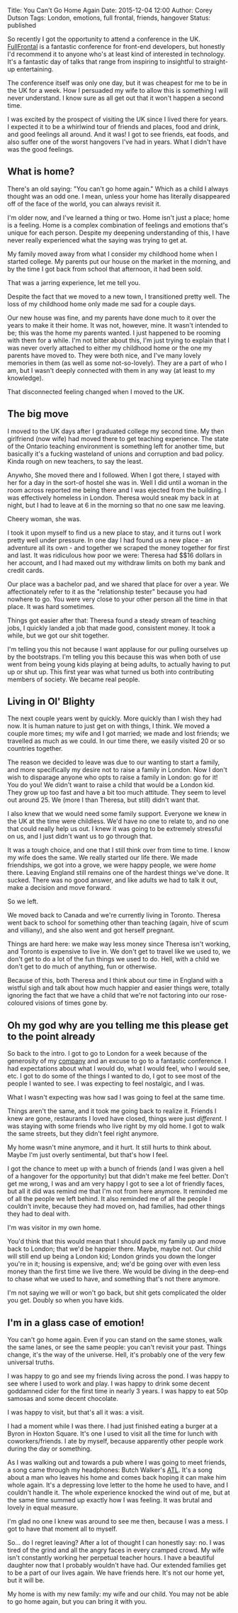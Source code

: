 Title: You Can't Go Home Again
Date: 2015-12-04 12:00
Author: Corey Dutson
Tags: London, emotions, full frontal, friends, hangover
Status: published

So recently I got the opportunity to attend a conference in the UK. [FullFrontal](http://fullfrontal.org/) is a fantastic conference for front-end developers, but honestly I'd recommend it to anyone who's at least kind of interested in technology. It's a fantastic day of talks that range from inspiring to insightful to straight-up entertaining.

The conference itself was only one day, but it was cheapest for me to be in the UK for a week. How I persuaded my wife to allow this is something I will never understand. I know sure as all get out that it won't happen a second time.

I was excited by the prospect of visiting the UK since I lived there for years. I expected it to be a whirlwind tour of friends and places, food and drink, and good feelings all around. And it was! I got to see friends, eat foods, and also suffer one of the worst hangovers I've had in years. What I didn't have was the good feelings.

<!-- PELICAN_END_SUMMARY -->

## What is home?
There's an old saying: "You can't go home again." Which as a child I always thought was an odd one. I mean, unless your home has literally disappeared off of the face of the world, you can always revisit it.

I'm older now, and I've learned a thing or two. Home isn't just a place; home is a feeling. Home is a complex combination of feelings and emotions that's unique for each person. Despite my deepening understanding of this, I have never really experienced what the saying was trying to get at.

My family moved away from what I consider my childhood home when I started college. My parents put our house on the market in the morning, and by the time I got back from school that afternoon, it had been sold. 

That was a jarring experience, let me tell you. 

Despite the fact that we moved to a new town, I transitioned pretty well. The loss of my childhood home only made me sad for a couple days. 

Our new house was fine, and my parents have done much to it over the years to make it their home. It was not, however, mine. It wasn't intended to be; this was the home my parents wanted. I just happened to be rooming with them for a while. I'm not bitter about this, I'm just trying to explain that I was never overly attached to either my childhood home or the one my parents have moved to. They were both nice, and I've many lovely memories in them (as well as some not-so-lovely). They are a part of who I am, but I wasn't deeply connected with them in any way (at least to my knowledge).

That disconnected feeling changed when I moved to the UK.

## The big move

I moved to the UK days after I graduated college my second time. My then girlfriend (now wife) had moved there to get teaching experience. The state of the Ontario teaching environment is something left for another time, but basically it's a fucking wasteland of unions and corruption and bad policy. Kinda rough on new teachers, to say the least.

Anywho, She moved there and I followed. When I got there, I stayed with her for a day in the sort-of hostel she was in. Well I did until a woman in the room across reported me being there and I was ejected from the building. I was effectively homeless in London. Theresa would sneak my back in at night, but I had to leave at 6 in the morning so that no one saw me leaving.

Cheery woman, she was.

I took it upon myself to find us a new place to stay, and it turns out I work pretty well under pressure. In one day I had found us a new place - an adventure all its own - and together we scraped the money together for first and last. It was ridiculous how poor we were: Theresa had $$16 dollars in her account, and I had maxed out my withdraw limits on both my bank and credit cards.

Our place was a bachelor pad, and we shared that place for over a year. We affectionately refer to it as the "relationship tester" because you had nowhere to go. You were very close to your other person all the time in that place. It was hard sometimes.

Things got easier after that: Theresa found a steady stream of teaching jobs, I quickly landed a job that made good, consistent money. It took a while, but we got our shit together. 

I'm telling you this not because I want applause for our pulling ourselves up by the bootstraps. I'm telling you this because this was when both of use went from being young kids playing at being adults, to actually having to put up or shut up. This first year was what turned us both into contributing members of society. We became real people.

## Living in Ol' Blighty

The next couple years went by quickly. More quickly than I wish they had now.  It is human nature to just get on with things, I think. We moved a couple more times; my wife and I got married; we made and lost friends; we travelled as much as we could. In our time there, we easily visited 20 or so countries together.

The reason we decided to leave was due to our wanting to start a family, and more specifically my desire not to raise a family in London. Now I don't wish to disparage anyone who opts to raise a family in London: go for it! You do you! We didn't want to raise a child that would be a London kid. They grow up too fast and have a bit too much attitude. They seem to level out around 25. We (more I than Theresa, but still) didn't want that.

I also knew that we would need some family support. Everyone we knew in the UK at the time were childless. We'd have no one to relate to, and no one that could really help us out. I knew it was going to be extremely stressful on us, and I just didn't want us to go through that.

It was a tough choice, and one that I still think over from time to time. I know my wife does the same. We really started our life there. We made friendships, we got into a grove, we were happy people, we were _home_ there. Leaving England still remains one of the hardest things we've done. It sucked. There was no good answer, and like adults we had to talk it out, make a decision and move forward.

So we left.

We moved back to Canada and we're currently living in Toronto. Theresa went back to school for something other than teaching (again, hive of scum and villiany), and she also went and got herself pregnant. 

Things are hard here: we make way less money since Theresa isn't working, and Toronto is expensive to live in. We don't get to travel like we used to, we don't get to do a lot of the fun things we used to do. Hell, with a child we don't get to do much of anything, fun or otherwise.

Because of this, both Theresa and I think about our time in England with a wistful sigh and talk about how much happier and easier things were, totally ignoring the fact that we have a child that we're not factoring into our rose-coloured visions of times gone by.

## Oh my god why are you telling me this please get to the point already

So back to the intro. I got to go to London for a week because of the generosity of my [company](http://gadventures.com) and an excuse to go to a fantastic conference. I had expectations about what I would do, what I would feel, who I would see, etc. I got to do some of the things I wanted to do, I got to see most of the people I wanted to see. I was expecting to feel nostalgic, and I was. 

What I wasn't expecting was how sad I was going to feel at the same time.

Things aren't the same, and it took me going back to realize it. Friends I knew are gone, restaurants I loved have closed, things were just _different._ I was staying with some friends who live right by my old home. I got to walk the same streets, but they didn't feel right anymore.

My home wasn't mine anymore, and it hurt. It still hurts to think about. Maybe I'm just overly sentimental, but that's how I feel.

I got the chance to meet up with a bunch of friends (and I was given a hell of a hangover for the opportunity) but that didn't make me feel better. Don't get me wrong, I was and am very happy I got to see a lot of friendly faces, but all it did was remind me that I'm not from here anymore. It reminded me of all the people we left behind. It also reminded me of all the people I couldn't invite, because they had moved on, had families, had other things they had to deal with.

I'm was visitor in my own home.

You'd think that this would mean that I should pack my family up and move back to London; that we'd be happier there. Maybe, maybe not. Our child will still end up being a London kid; London grinds you down the longer you're in it; housing is expensive, and; we'd be going over with even less money than the first time we live there. We would be diving in the deep-end to chase what we used to have, and something that's not there anymore.

I'm not saying we will or won't go back, but shit gets complicated the older you get. Doubly so when you have kids. 

## I'm in a glass case of emotion!

You can't go home again. Even if you can stand on the same stones, walk the same lanes, or see the same people: you can't revisit your past. Things change, it's the way of the universe. Hell, it's probably one of the very few universal truths.

I was happy to go and see my friends living across the pond. I was happy to see where I used to work and play. I was happy to drink some decent goddamned cider for the first time in nearly 3 years. I was happy to eat 50p samosas and some decent chocolate.

I was happy to visit, but that's all it was: a visit.

I had a moment while I was there. I had just finished eating a burger at a Byron in Hoxton Square. It's one I used to visit all the time for lunch with coworkers/friends. I ate by myself, because apparently other people work during the day or something. 

As I was walking out and towards a pub where I was going to meet friends, a song came through my headphones: Butch Walker's [ATL](https://www.youtube.com/watch?v=Wp1BdWzEOGM). It's a song about a man who leaves his home and comes back hoping it can make him whole again. It's a depressing love letter to the home he used to have, and I couldn't handle it. The whole experience knocked the wind out of me, but at the same time summed up exactly how I was feeling. It was brutal and lovely in equal measure.

I'm glad no one I knew was around to see me then, because I was a mess. I got to have that moment all to myself.

So... do I regret leaving? After a lot of thought I can honestly say: no. I was tired of the grind and all the angry faces in every cramped crowd. My wife isn't constantly working her perpetual teacher hours. I have a beautiful daughter now that I probably wouldn't have had. Our extended families get to be a part of our lives again. We have friends here. It's not our home yet, but it will be.

My home is with my new family: my wife and our child. You may not be able to go home again, but you can bring it with you.